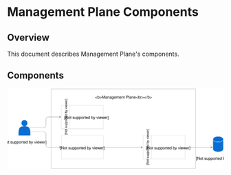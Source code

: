 # Management Plane Components

## Overview

This document describes Management Plane's components.

## Components



![Management Plane Components](./assets/mp-components.svg)
